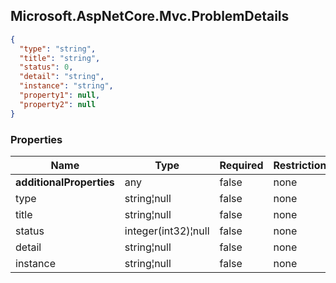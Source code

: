 
<h2 id="tocS_Microsoft.AspNetCore.Mvc.ProblemDetails">Microsoft.AspNetCore.Mvc.ProblemDetails</h2>

<a id="schemamicrosoft.aspnetcore.mvc.problemdetails"></a>
<a id="schema_Microsoft.AspNetCore.Mvc.ProblemDetails"></a>
<a id="tocSmicrosoft.aspnetcore.mvc.problemdetails"></a>
<a id="tocsmicrosoft.aspnetcore.mvc.problemdetails"></a>

```json
{
  "type": "string",
  "title": "string",
  "status": 0,
  "detail": "string",
  "instance": "string",
  "property1": null,
  "property2": null
}

```

### Properties

|Name|Type|Required|Restrictions|Description|
|---|---|---|---|---|
|**additionalProperties**|any|false|none|none|
|type|string¦null|false|none|none|
|title|string¦null|false|none|none|
|status|integer(int32)¦null|false|none|none|
|detail|string¦null|false|none|none|
|instance|string¦null|false|none|none|


